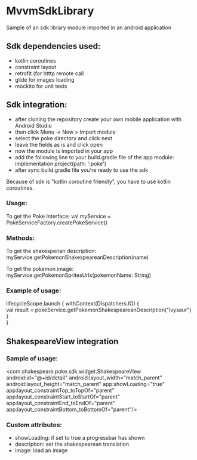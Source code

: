 # MvvmSdkLibrary

Sample of an sdk library module imported in an android application

Sdk dependencies used:
----------------------
- kotlin coroutines
- constraint layout
- retrofit (for htttp remote call
- glide for images loading
- mockito for unit tests

Sdk integration:
----------------
- after cloning the repository create your own mobile application with Android Studio
- then click Menu -> New > Import module
- select the poke directory and click next
- leave the fields as is and click open
- now the module is imported in your app
- add the following line to your build.gradle file of the app module: 
  implementation project(path: ':poke')
- after sync build.gradle file you're ready to use the sdk

Because of sdk is "kotlin coroutine friendly", you have to use kotlin coroutines.

### Usage:
To get the Poke Interface:
val myService = PokeServiceFactory.createPokeService()

### Methods:

To get the shakesperian description:
myService.getPokemonShakespeareanDescription(name)

To get the pokemon image:
myService.getPokemonSpritesUrls(pokemonName: String)

### Example of usage:

lifecycleScope.launch {
        withContext(Dispatchers.IO) {             
                val result = pokeService.getPokemonShakespeareanDescription("ivysaur")            
            }            
        }

        
ShakespeareView integration
----------------------------
### Sample of usage:

<com.shakespeare.poke.sdk.widget.ShakespeareView
      android:id="@+id/detail"
      android:layout_width="match_parent"
      android:layout_height="match_parent"
      app:showLoading="true"
      app:layout_constraintTop_toTopOf="parent"
      app:layout_constraintStart_toStartOf="parent"
      app:layout_constraintEnd_toEndOf="parent"
      app:layout_constraintBottom_toBottomOf="parent"/>
        
### Custom attributes:
- showLoading: if set to true a progressbar has shown
- description: set the shakespearean translation
- image: load an image




